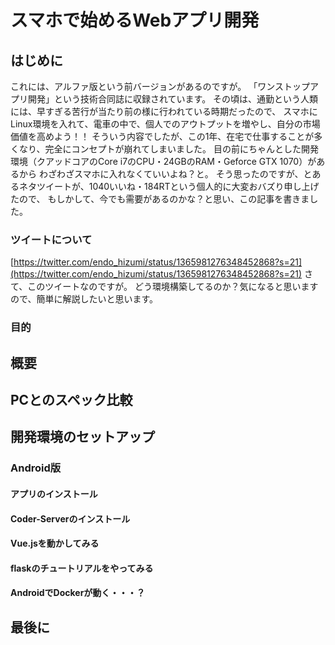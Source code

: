 # スマホで始めるWebアプリ開発

## はじめに

これには、アルファ版という前バージョンがあるのですが。
「ワンストップアプリ開発」という技術合同誌に収録されています。
その頃は、通勤という人類には、早すぎる苦行が当たり前の様に行われている時期だったので、
スマホにLinux環境を入れて、電車の中で、個人でのアウトプットを増やし、自分の市場価値を高めよう！！
そういう内容でしたが、この1年、在宅で仕事することが多くなり、完全にコンセプトが崩れてしまいました。
目の前にちゃんとした開発環境（クアッドコアのCore i7のCPU・24GBのRAM・Geforce GTX 1070）があるから
わざわざスマホに入れなくていいよね？と。
そう思ったのですが、とあるネタツイートが、1040いいね・184RTという個人的に大変おバズり申し上げたので、
もしかして、今でも需要があるのかな？と思い、この記事を書きました。

### ツイートについて

[https://twitter.com/endo_hizumi/status/1365981276348452868?s=21](https://twitter.com/endo_hizumi/status/1365981276348452868?s=21)
さて、このツイートなのですが。
どう環境構築してるのか？気になると思いますので、簡単に解説したいと思います。


### 目的

## 概要

## PCとのスペック比較

## 開発環境のセットアップ

### Android版

#### アプリのインストール

#### Coder-Serverのインストール

#### Vue.jsを動かしてみる

#### flaskのチュートリアルをやってみる

#### AndroidでDockerが動く・・・？

## 最後に
